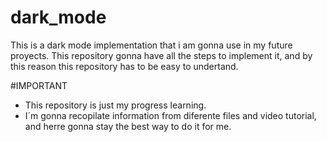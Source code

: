 # dark_mode

This is a dark mode implementation that i am gonna use in my future proyects. This repository gonna have all the steps to implement it, and by this reason this repository has to be easy to undertand.

#IMPORTANT 
- This repository is just my progress learning.
- I´m gonna recopilate information from diferente files and video tutorial, and herre gonna stay the best way to do it for me. 
